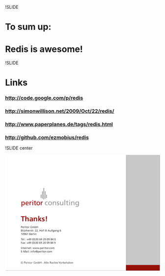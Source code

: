!SLIDE

# To sum up: #
# Redis is awesome! #

!SLIDE

# Links #

### <http://code.google.com/p/redis> ###
### <http://simonwillison.net/2009/Oct/22/redis/> ###
### <http://www.paperplanes.de/tags/redis.html> ###
### <http://github.com/ezmobius/redis> ###

!SLIDE center

![Thanks!](fin.jpg)
